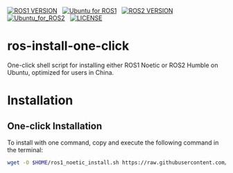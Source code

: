 [![ROS1 VERSION](https://img.shields.io/badge/ROS1-Noetic-green)](http://wiki.ros.org/noetic) &nbsp;
[![Ubuntu for ROS1](https://img.shields.io/badge/Ubuntu-20.04-green)](https://ubuntu.com/) &nbsp;
[![ROS2 VERSION](https://img.shields.io/badge/ROS2-Humble-brightgreen)](http://docs.ros.org/en/humble/index.html) &nbsp;
[![Ubuntu_for_ROS2](https://img.shields.io/badge/Ubuntu-22.04-brightgreen)](https://ubuntu.com/) &nbsp;
[![LICENSE](https://img.shields.io/badge/license-Apache--2.0-informational)](https://github.com/mangdangroboticsclub/gpt4_ros2/blob/main/LICENSE) &nbsp;
# ros-install-one-click
One-click shell script for installing either ROS1 Noetic or ROS2 Humble on Ubuntu, optimized for users in China. 

# Installation

## One-click Installation

To install with one command, copy and execute the following command in the terminal:

```bash
wget -O $HOME/ros1_noetic_install.sh https://raw.githubusercontent.com/hermanye996/ros-install-one-click/main/ros1_noetic_install.sh && sudo chmod +x $HOME/ros1_noetic_install.sh && bash $HOME/ros1_noetic_install.sh && rm $HOME/ros1_noetic_install.sh
```
